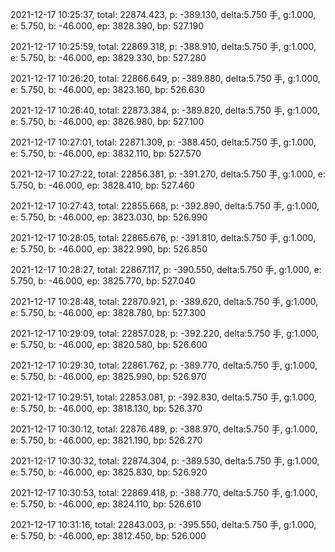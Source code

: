 2021-12-17 10:25:37, total: 22874.423, p: -389.130, delta:5.750 手, g:1.000, e: 5.750, b: -46.000, ep: 3828.390, bp: 527.190

2021-12-17 10:25:59, total: 22869.318, p: -388.910, delta:5.750 手, g:1.000, e: 5.750, b: -46.000, ep: 3829.330, bp: 527.280

2021-12-17 10:26:20, total: 22866.649, p: -389.880, delta:5.750 手, g:1.000, e: 5.750, b: -46.000, ep: 3823.160, bp: 526.630

2021-12-17 10:26:40, total: 22873.384, p: -389.820, delta:5.750 手, g:1.000, e: 5.750, b: -46.000, ep: 3826.980, bp: 527.100

2021-12-17 10:27:01, total: 22871.309, p: -388.450, delta:5.750 手, g:1.000, e: 5.750, b: -46.000, ep: 3832.110, bp: 527.570

2021-12-17 10:27:22, total: 22856.381, p: -391.270, delta:5.750 手, g:1.000, e: 5.750, b: -46.000, ep: 3828.410, bp: 527.460

2021-12-17 10:27:43, total: 22855.668, p: -392.890, delta:5.750 手, g:1.000, e: 5.750, b: -46.000, ep: 3823.030, bp: 526.990

2021-12-17 10:28:05, total: 22865.676, p: -391.810, delta:5.750 手, g:1.000, e: 5.750, b: -46.000, ep: 3822.990, bp: 526.850

2021-12-17 10:28:27, total: 22867.117, p: -390.550, delta:5.750 手, g:1.000, e: 5.750, b: -46.000, ep: 3825.770, bp: 527.040

2021-12-17 10:28:48, total: 22870.921, p: -389.620, delta:5.750 手, g:1.000, e: 5.750, b: -46.000, ep: 3828.780, bp: 527.300

2021-12-17 10:29:09, total: 22857.028, p: -392.220, delta:5.750 手, g:1.000, e: 5.750, b: -46.000, ep: 3820.580, bp: 526.600

2021-12-17 10:29:30, total: 22861.762, p: -389.770, delta:5.750 手, g:1.000, e: 5.750, b: -46.000, ep: 3825.990, bp: 526.970

2021-12-17 10:29:51, total: 22853.081, p: -392.830, delta:5.750 手, g:1.000, e: 5.750, b: -46.000, ep: 3818.130, bp: 526.370

2021-12-17 10:30:12, total: 22876.489, p: -388.970, delta:5.750 手, g:1.000, e: 5.750, b: -46.000, ep: 3821.190, bp: 526.270

2021-12-17 10:30:32, total: 22874.304, p: -389.530, delta:5.750 手, g:1.000, e: 5.750, b: -46.000, ep: 3825.830, bp: 526.920

2021-12-17 10:30:53, total: 22869.418, p: -388.770, delta:5.750 手, g:1.000, e: 5.750, b: -46.000, ep: 3824.110, bp: 526.610

2021-12-17 10:31:16, total: 22843.003, p: -395.550, delta:5.750 手, g:1.000, e: 5.750, b: -46.000, ep: 3812.450, bp: 526.000